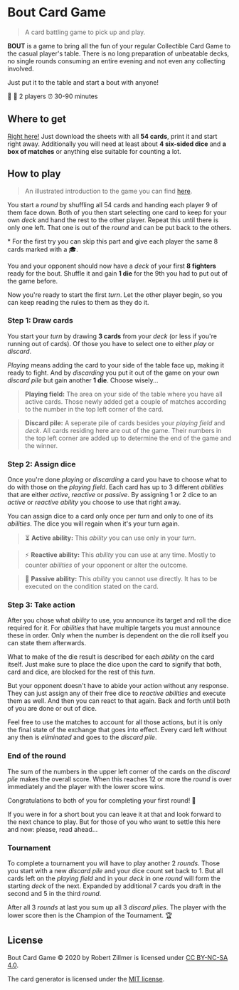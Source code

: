 # Bout Card Game
> A card battling game to pick up and play.

__BOUT__ is a game to bring all the fun of your regular Collectible Card Game to the casual player's table. There is no long preparation of unbeatable decks, no single rounds consuming an entire evening and not even any collecting involved.

Just put it to the table and start a bout with anyone!

:woman: :man: 2 players :alarm_clock: 30-90 minutes

## Where to get

[Right here!](https://github.com/rzllmr/bout-cardgame/blob/main/docs/data/bout-cards.pdf) Just download the sheets with all __54 cards__, print it and start right away. Additionally you will need at least about __4 six-sided dice__ and __a box of matches__ or anything else suitable for counting a lot.

## How to play

> An illustrated introduction to the game you can find [here](https://rzllmr.github.io/bout-cardgame/).

You start a _round_ by shuffling all 54 cards and handing each player 9 of them face down. Both of you then start selecting one card to keep for your own _deck_ and hand the rest to the other player. Repeat this until there is only one left. That one is out of the _round_ and can be put back to the others.

\* For the first try you can skip this part and give each player the same 8 cards marked with a :mortar_board:.

You and your opponent should now have a _deck_ of your first __8 fighters__ ready for the bout. Shuffle it and gain __1 die__ for the 9th you had to put out of the game before.

Now you're ready to start the first _turn_. Let the other player begin, so you can keep reading the rules to them as they do it.

### Step 1: Draw cards

You start your _turn_ by drawing __3 cards__ from your _deck_ (or less if you're running out of cards). Of those you have to select one to either _play_ or _discard_.

_Playing_ means adding the card to your side of the table face up, making it ready to fight. And by _discarding_ you put it out of the game on your own _discard pile_ but gain another __1 die__. Choose wisely...

> __Playing field:__ The area on your side of the table where you have all active cards. Those newly added get a couple of matches according to the number in the top left corner of the card.

> __Discard pile:__ A seperate pile of cards besides your _playing field_ and _deck_. All cards residing here are out of the game. Their numbers in the top left corner are added up to determine the end of the game and the winner.

### Step 2: Assign dice

Once you're done _playing_ or _discarding_ a card you have to choose what to do with those on the _playing field_. Each card has up to 3 different _abilities_ that are either _active_, _reactive_ or _passive_. By assigning 1 or 2 dice to an _active_ or _reactive_ _ability_ you choose to use that right away.

You can assign dice to a card only once per _turn_ and only to one of its _abilities_. The dice you will regain when it's your turn again.

> :hourglass_flowing_sand: __Active ability:__ This _ability_ you can use only in your _turn_.

> :zap: __Reactive ability:__ This _ability_ you can use at any time. Mostly to counter _abilities_ of your opponent or alter the outcome.

> :bell: __Passive ability:__ This _ability_ you cannot use directly. It has to be executed on the condition stated on the card.

### Step 3: Take action

After you chose what _ability_ to use, you announce its target and roll the dice required for it. For _abilities_ that have multiple targets you must announce these in order. Only when the number is dependent on the die roll itself you can state them afterwards.

What to make of the die result is described for each _ability_ on the card itself. Just make sure to place the dice upon the card to signify that both, card and dice, are blocked for the rest of this _turn_.

But your opponent doesn't have to abide your action without any response. They can just assign any of their free dice to _reactive_ _abilities_ and execute them as well. And then you can react to that again. Back and forth until both of you are done or out of dice.

Feel free to use the matches to account for all those actions, but it is only the final state of the exchange that goes into effect. Every card left without any then is _eliminated_ and goes to the _discard pile_.

### End of the round

The sum of the numbers in the upper left corner of the cards on the _discard pile_ makes the overall score. When this reaches 12 or more the _round_ is over immediately and the player with the lower score wins.

Congratulations to both of you for completing your first round! :tada:

If you were in for a short bout you can leave it at that and look forward to the next chance to play. But for those of you who want to settle this here and now: please, read ahead...

### Tournament

To complete a tournament you will have to play another 2 _rounds_. Those you start with a new _discard pile_ and your dice count set back to 1. But all cards left on the _playing field_ and in your _deck_ in one _round_ will form the starting _deck_ of the next. Expanded by additional 7 cards you draft in the second and 5 in the third _round_.

After all 3 _rounds_ at last you sum up all 3 _discard piles_. The player with the lower score then is the Champion of the Tournament. :trophy:

## License

Bout Card Game © 2020 by Robert Zillmer is licensed under [CC BY-NC-SA 4.0](https://github.com/rzllmr/bout-cardgame/blob/main/LICENSE).

The card generator is licensed under the [MIT license](https://github.com/rzllmr/bout-cardgame/blob/main/generator/LICENSE).
